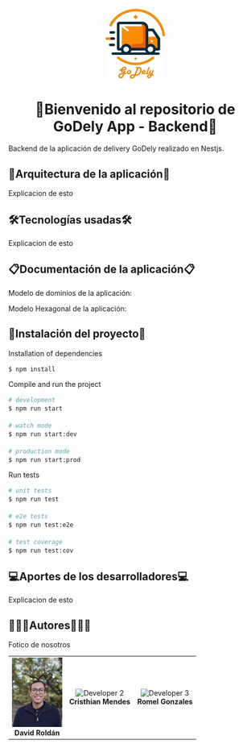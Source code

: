 <p align="center">
  <img src="documentation/godelylogo.jpg" width="120" alt="GoDely Logo" />
</p>

<h1 align="center">🚚Bienvenido al repositorio de GoDely App - Backend🚚</h1>

Backend de la aplicación de delivery GoDely realizado en Nestjs.

## 📐Arquitectura de la aplicación📏

Explicacion de esto

## 🛠Tecnologías usadas🛠

Explicacion de esto

## 📋Documentación de la aplicación📋

Modelo de dominios de la aplicación: 

Modelo Hexagonal de la aplicación:

## 🚧Instalación del proyecto🚧

Installation of dependencies

```bash
$ npm install
```

Compile and run the project

```bash
# development
$ npm run start

# watch mode
$ npm run start:dev

# production mode
$ npm run start:prod
```

Run tests

```bash
# unit tests
$ npm run test

# e2e tests
$ npm run test:e2e

# test coverage
$ npm run test:cov
```

## 💻Aportes de los desarrolladores💻

Explicacion de esto

## 👨🏽‍🎓Autores👨🏽‍💼

Fotico de nosotros

<table align="center">
  <tr>
    <td align="center">
      <img src="images/DavidRoldan.jpg" width="100" alt="David Roldán" />
      <br>
      <strong>David Roldán</strong>
    </td>
    <td align="center">
      <img src="path/to/developer2.jpg" width="100" alt="Developer 2" />
      <br>
      <strong>Cristhian Mendes</strong>
    </td>
    <td align="center">
      <img src="path/to/developer3.jpg" width="100" alt="Developer 3" />
      <br>
      <strong>Romel Gonzales</strong>
    </td>
  </tr>
</table>
